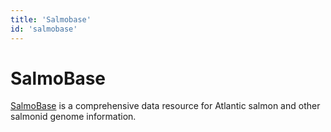 ```yaml
---
title: 'Salmobase'
id: 'salmobase'
---
```

# SalmoBase
[SalmoBase](https://salmobase.org) is a comprehensive data resource for Atlantic salmon and other salmonid genome information.
